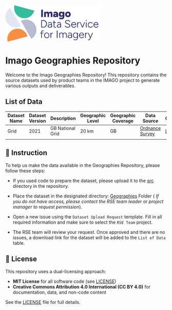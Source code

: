 
<img src="assets/Imago-logo.png" alt="Imago Logo" width="300"/>

# Imago Geographies Repository

Welcome to the Imago Geographies Repository!
This repository contains the source datasets used by product teams in the IMAGO project to generate various outputs and deliverables.

## List of Data

| Dataset Name  | Dataset Version | Description      | Geographic Level | Geographic Coverage  | Data Source                                                                                       | Code         | Download         |
|---------------|-----------------|------------------|-------------------|---------------------|---------------------------------------------------------------------------------------------------|--------------|------------------|
| Grid          |2021             | GB National Grid | 20 km             |GB                   | [Ordnance Survey](https://github.com/OrdnanceSurvey/OS-British-National-Grids?tab=readme-ov-file) |[Link](https://github.com/Imago-SDRUK/geographies/blob/main/src/GB.Grid.20km.py)      |[Link](https://theuniversityofliverpool.sharepoint.com/:u:/r/sites/imago-O365-Team/Shared%20Documents/01.%20Imago%20delivery%20(General)/09.%20Imago%20Data/Geographies/uk_20km_grid.gpkg.zip?csf=1&web=1&e=FBHhY5)          |
|               |                 |                  |                   |                     |                                                                                                   |              |                  |

## 📖 Instruction

To help us make the data available in the Geographies Repository, please follow these steps:

- If you used code to prepare the dataset, please upload it to the [src](https://github.com/Imago-SDRUK/geographies/tree/main/src) directory in the repository.
- Place the dataset in the designated directory: [Geographies](https://theuniversityofliverpool.sharepoint.com/:f:/r/sites/imago-O365-Team/Shared%20Documents/01.%20Imago%20delivery%20(General)/09.%20Imago%20Data/Geographies?csf=1&web=1&e=hFFyxs) Folder ( _If you do not have access, please contact the RSE team leader or project manager to request permission_).

- Open a new issue using the `Dataset Upload Request` template. Fill in all required information and make sure to select the `RSE Team` project.

- The RSE team will review your request. Once approved and there are no issues, a download link for the dataset will be added to the `List of Data` table.

## 🙋 License

This repository uses a dual-licensing approach:

- **MIT License** for all software code (see [LICENSE](LICENSE))
- **Creative Commons Attribution 4.0 International (CC BY 4.0)** for documentation, data, and non-code content

See the [LICENSE](LICENSE) file for full details.

<!-- ALL-CONTRIBUTORS-LIST:START - Do not remove or modify this section -->
<!-- prettier-ignore-start -->
<!-- markdownlint-disable -->

<!-- markdownlint-restore -->
<!-- prettier-ignore-end -->

<!-- ALL-CONTRIBUTORS-LIST:END -->

